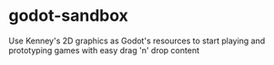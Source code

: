 # godot-sandbox
Use Kenney's 2D graphics as Godot's resources to start playing and prototyping games with easy drag 'n' drop content
